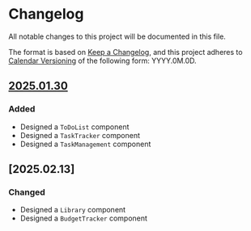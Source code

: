 # Changelog

All notable changes to this project will be documented in this file.

The format is based on [Keep a Changelog](https://keepachangelog.com/en/1.1.0/),
and this project adheres to [Calendar Versioning](https://calver.org/) of
the following form: YYYY.0M.0D.

## [2025.01.30](https://github.com/C-Zong/portfolio-2231/releases/tag/v2025.01.30)

### Added

- Designed a `ToDoList` component
- Designed a `TaskTracker` component
- Designed a `TaskManagement` component

## [2025.02.13]

### Changed

- Designed a `Library` component
- Designed a `BudgetTracker` component
